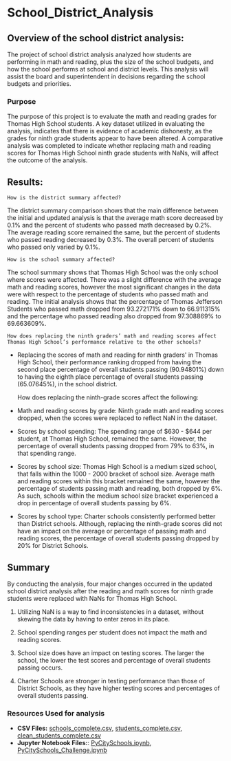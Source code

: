 # School_District_Analysis

## Overview of the school district analysis: 

The project of school district analysis analyzed how students are performing in math and reading, plus the size of the school budgets, and how the school performs at school and district levels. This analysis will assist the board and superintendent in decisions regarding the school budgets and priorities.

### Purpose
The purpose of this project is to evaluate the math and reading grades for Thomas High School students. A key dataset utilized in evaluating the analysis, indicates that there is evidence of academic dishonesty, as the grades for ninth grade students appear to have been altered. A comparative analysis was completed to indicate whether replacing math and reading scores for Thomas High School ninth grade students with NaNs, will affect the outcome of the analysis.


## Results:

    How is the district summary affected?
The district summary comparison shows that the main difference between the initial and updated analysis is that the average math score decreased by 0.1% and the percent of students who passed math decreased by 0.2%. The average reading score remained the same, but the percent of students who passed reading decreased by 0.3%. The overall percent of students who passed only varied by 0.1%.

    How is the school summary affected?
The school summary shows that Thomas High School was the only school where scores were affected. There was a slight difference with the average math and reading scores, however the most significant changes in the data were with respect to the percentage of students who passed math and reading. The initial analysis shows that the percentage of Thomas Jefferson Students who passed math dropped from 93.272171% down to 66.911315% and the percentage who passed reading also dropped from 97.308869% to 69.663609%.

    How does replacing the ninth graders’ math and reading scores affect Thomas High School’s performance relative to the other schools?
 - Replacing the scores of math and reading for ninth graders' in Thomas High School, their performance ranking dropped from having the second place percentage of overall students passing (90.94801%) down to having the eighth place percentage of overall students passing (65.07645%), in the school district.

    How does replacing the ninth-grade scores affect the following:
 - Math and reading scores by grade: Ninth grade math and reading scores dropped, when the scores were replaced to reflect NaN in the dataset. 
 - Scores by school spending: The spending range of $630 - $644 per student, at Thomas High School, remained the same. However, the percentage of overall students passing dropped from 79% to 63%, in that spending range.
 
 - Scores by school size: Thomas High School is a medium sized school, that falls within the 1000 - 2000 bracket of school size. Average math and reading scores within this bracket remained the same, however the percentage of students passing math and reading, both dropped by 6%. As such, schools within the medium school size bracket experienced a drop in percentage of overall students passing by 6%.
 
 - Scores by school type: Charter schools consistently performed better than District schools. Although, replacing the ninth-grade scores did not have an impact on the average or percentage of passing math and reading scores, the percentage of overall students passing dropped by 20% for District Schools.
 
## Summary
By conducting the analysis, four major changes occurred in the updated school district analysis after the reading and math scores for ninth grade students were replaced with NaNs for Thomas High School.

1. Utilizing NaN is a way to find inconsistencies in a dataset, without skewing the data by having to enter zeros in its place.

2. School spending ranges per student does not impact the math and reading scores.

3. School size does have an impact on testing scores. The larger the school, the lower the test scores and percentage of overall students passing occurs. 

4. Charter Schools are stronger in testing performance than those of District Schools, as they have higher testing scores and percentages of overall students passing. 



### Resources Used for analysis
* **CSV Files:** 
[schools_complete.csv](https://github.com/RabidZippers/School_District_Analysis/blob/main/Resources/schools_complete%20(1).csv), 
[students_complete.csv](https://github.com/RabidZippers/School_District_Analysis/blob/main/Resources/students_complete%20(1).csv), 
[clean_students_complete.csv](https://github.com/RabidZippers/School_District_Analysis/blob/main/Resources/clean_students_complete.csv)
* **Jupyter Notebook Files:**: 
[PyCitySchools.ipynb](https://github.com/RabidZippers/School_District_Analysis/blob/main/PyCitySchools.ipynb), 
[PyCitySchools_Challenge.ipynb](https://github.com/RabidZippers/School_District_Analysis/blob/main/PyCitySchools_Challenge.ipynb)
